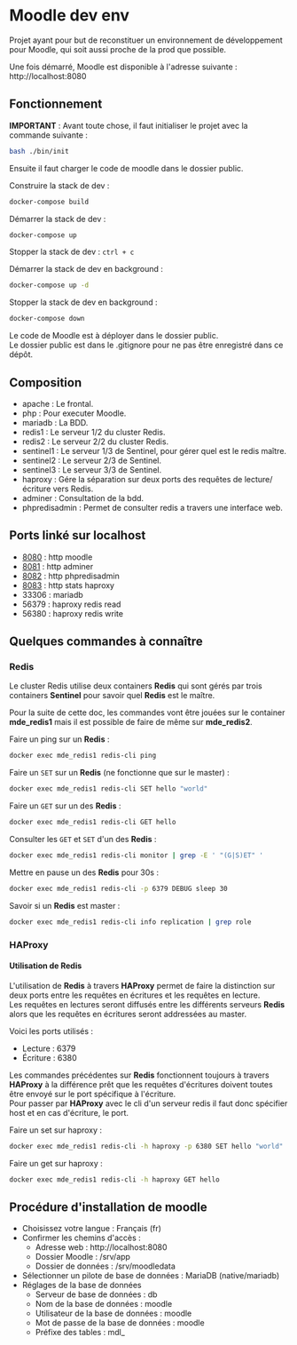 # Moodle dev env

Projet ayant pour but de reconstituer un environnement de développement pour Moodle, qui soit aussi proche de la prod que possible.

Une fois démarré, Moodle est disponible à l'adresse suivante : http://localhost:8080

## Fonctionnement

**IMPORTANT** : Avant toute chose, il faut initialiser le projet avec la commande suivante :
```bash
bash ./bin/init
```

Ensuite il faut charger le code de moodle dans le dossier public.

Construire la stack de dev :
```bash
docker-compose build
```

Démarrer la stack de dev :
```bash
docker-compose up
```

Stopper la stack de dev : `ctrl + c`

Démarrer la stack de dev en background :
```bash
docker-compose up -d
```

Stopper la stack de dev en background :
```bash
docker-compose down
```

Le code de Moodle est à déployer dans le dossier public.  
Le dossier public est dans le .gitignore pour ne pas être enregistré dans ce dépôt.

## Composition

* apache : Le frontal.
* php : Pour executer Moodle.
* mariadb : La BDD.
* redis1 : Le serveur 1/2 du cluster Redis.
* redis2 : Le serveur 2/2 du cluster Redis.
* sentinel1 : Le serveur 1/3 de Sentinel, pour gérer quel est le redis maître.
* sentinel2 : Le serveur 2/3 de Sentinel.
* sentinel3 : Le serveur 3/3 de Sentinel.
* haproxy : Gére la séparation sur deux ports des requêtes de lecture/écriture vers Redis.
* adminer : Consultation de la bdd.
* phpredisadmin : Permet de consulter redis a travers une interface web.

## Ports linké sur localhost

* [8080](http://localhost:8080) : http moodle
* [8081](http://localhost:8081) : http adminer
* [8082](http://localhost:8082) : http phpredisadmin
* [8083](http://localhost:8083) : http stats haproxy
* 33306 : mariadb
* 56379 : haproxy redis read
* 56380 : haproxy redis write

## Quelques commandes à connaître

### Redis

Le cluster Redis utilise deux containers **Redis** qui sont gérés par trois containers **Sentinel** pour savoir quel **Redis** est le maître.

Pour la suite de cette doc, les commandes vont être jouées sur le container **mde_redis1** mais il est possible de faire de même sur **mde_redis2**.


Faire un ping sur un **Redis** :
```bash
docker exec mde_redis1 redis-cli ping
```

Faire un `SET` sur un **Redis** (ne fonctionne que sur le master) :
```bash
docker exec mde_redis1 redis-cli SET hello "world"
```

Faire un `GET` sur un des **Redis** :
```bash
docker exec mde_redis1 redis-cli GET hello
```

Consulter les `GET` et `SET` d'un des **Redis** :
```bash
docker exec mde_redis1 redis-cli monitor | grep -E ' "(G|S)ET" '
```

Mettre en pause un des **Redis** pour 30s :
```bash
docker exec mde_redis1 redis-cli -p 6379 DEBUG sleep 30
```

Savoir si un **Redis** est master :
```bash
docker exec mde_redis1 redis-cli info replication | grep role
```

### HAProxy

#### Utilisation de Redis

L'utilisation de **Redis** à travers **HAProxy** permet de faire la distinction sur deux ports entre les requêtes en écritures et les requêtes en lecture.  
Les requêtes en lectures seront diffusés entre les différents serveurs **Redis** alors que les requêtes en écritures seront addressées au master.

Voici les ports utilisés :
* Lecture : 6379
* Écriture : 6380

Les commandes précédentes sur **Redis** fonctionnent toujours à travers **HAProxy** à la différence prêt que les requêtes d'écritures doivent toutes être envoyé sur le port spécifique à l'écriture.  
Pour passer par **HAProxy** avec le cli d'un serveur redis il faut donc spécifier host et en cas d'écriture, le port.

Faire un set sur haproxy :
```bash
docker exec mde_redis1 redis-cli -h haproxy -p 6380 SET hello "world"
```

Faire un get sur haproxy :
```bash
docker exec mde_redis1 redis-cli -h haproxy GET hello
```

## Procédure d'installation de moodle

* Choisissez votre langue : Français (fr)
* Confirmer les chemins d'accès :
  * Adresse web : http://localhost:8080
  * Dossier Moodle : /srv/app
  * Dossier de données : /srv/moodledata
* Sélectionner un pilote de base de données : MariaDB (native/mariadb)
* Réglages de la base de données
  * Serveur de base de données : db
  * Nom de la base de données : moodle
  * Utilisateur de la base de données : moodle
  * Mot de passe de la base de données : moodle
  * Préfixe des tables : mdl_
  